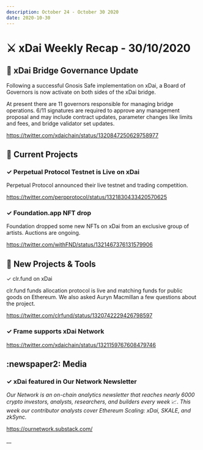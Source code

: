 ```yaml
---
description: October 24 - October 30 2020
date: 2020-10-30
---
```


# ⚔️ xDai Weekly Recap - 30/10/2020

## 🌉 xDai Bridge Governance Update

Following a successful Gnosis Safe implementation on xDai, a Board of Governors is now activate on both sides of the xDai bridge.

At present there are 11 governors responsible for managing bridge operations. 6/11 signatures are required to approve any management proposal and may include contract updates, parameter changes like limits and fees, and bridge validator set updates.

https://twitter.com/xdaichain/status/1320847250629758977

## :office: Current Projects

### ✓ Perpetual Protocol Testnet is Live on xDai

Perpetual Protocol announced their live testnet and trading competition.

https://twitter.com/perpprotocol/status/1321830433420570625

### ✓ Foundation.app NFT drop

Foundation dropped some new NFTs on xDai from an exclusive group of artists. Auctions are ongoing.

https://twitter.com/withFND/status/1321467376131579906

## :butterfly: New Projects & Tools

✓ clr.fund on xDai

clr.fund funds allocation protocol is live and matching funds for public goods on Ethereum. We also asked Auryn Macmillan a few questions about the project.

https://twitter.com/clrfund/status/1320742229426798597

### ✓ Frame supports xDai Network

https://twitter.com/xdaichain/status/1321159767608479746

## :newspaper2: Media

### ✓ xDai featured in Our Network Newsletter

_Our Network is an on-chain analytics newsletter that reaches nearly 6000 crypto investors, analysts, researchers, and builders every week_ 📈. _This week our contributor analysts cover Ethereum Scaling: xDai, SKALE, and zkSync._

https://ournetwork.substack.com/

__

